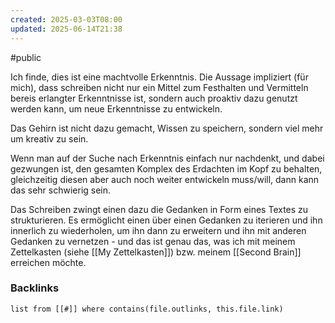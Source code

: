 ```yaml
---
created: 2025-03-03T08:00
updated: 2025-06-14T21:38
---
```

#public 

Ich finde, dies ist eine machtvolle Erkenntnis. Die Aussage impliziert (für mich), dass schreiben nicht nur ein Mittel zum Festhalten und Vermitteln bereis erlangter Erkenntnisse ist, sondern auch proaktiv dazu genutzt werden kann, um neue Erkenntnisse zu entwickeln. 

Das Gehirn ist nicht dazu gemacht, Wissen zu speichern, sondern viel mehr um kreativ zu sein. 

Wenn man auf der Suche nach Erkenntnis einfach nur nachdenkt, und dabei gezwungen ist, den gesamten Komplex des Erdachten im Kopf zu behalten, gleichzeitig diesen aber auch noch weiter entwickeln muss/will, dann kann das sehr schwierig sein. 

Das Schreiben zwingt einen dazu die Gedanken in Form eines Textes zu strukturieren. Es ermöglicht einen über einen Gedanken zu iterieren und ihn innerlich zu wiederholen, um ihn dann zu erweitern und ihn mit anderen Gedanken zu vernetzen - und das ist genau das, was ich mit meinem Zettelkasten (siehe [[My Zettelkasten]]) bzw. meinem [[Second Brain]] erreichen möchte. 

### Backlinks
```dataview 
list from [[#]] where contains(file.outlinks, this.file.link)
```

